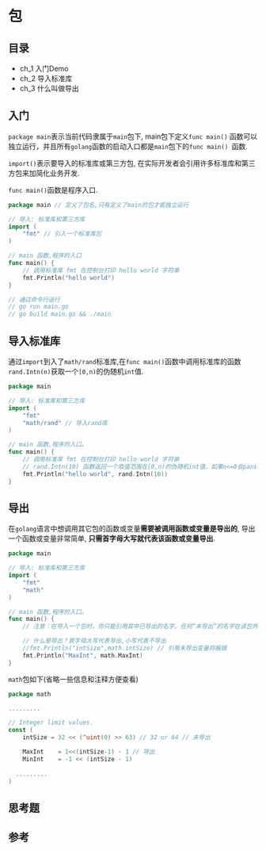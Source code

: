 # 包

## 目录

- ch_1 入门Demo
- ch_2 导入标准库
- ch_3 什么叫做导出


## 入门 
`package main`表示当前代码隶属于`main`包下, main包下定义`func main()` 函数可以独立运行，并且所有`golang`函数的启动入口都是`main`包下的`func main() `函数.

`import()`表示要导入的标准库或第三方包, 在实际开发者会引用许多标准库和第三方包来加简化业务开发.

`func main()`函数是程序入口.

```go
package main // 定义了包名,只有定义了main的包才能独立运行

// 导入: 标准库和第三方库
import (
	"fmt" // 引入一个标准库包
)

// main 函数,程序的入口
func main() {
	// 调用标准库 fmt 在控制台打印 hello world 字符串
	fmt.Println("hello world")
}

// 通过命令行运行
// go run main.go
// go build main.go && ./main
```

## 导入标准库

通过`import`到入了`math/rand`标准库,在`func main()`函数中调用标准库的函数`rand.Intn(n)`获取一个`[0,n)`的伪随机`int`值.

```go
package main

// 导入: 标准库和第三方库
import (
	"fmt"
	"math/rand" // 导入rand库
)

// main 函数,程序的入口。
func main() {
	// 调用标准库 fmt 在控制台打印 hello world 字符串
	// rand.Intn(10) 函数返回一个取值范围在[0,n)的伪随机int值，如果n<=0会panic。
	fmt.Println("hello world", rand.Intn(10))
}
```

## 导出

在`golang`语言中想调用其它包的函数或变量**需要被调用函数或变量是导出的**, 导出一个函数或变量非常简单, **只需首字母大写就代表该函数或变量导出**.

```go
package main

// 导入: 标准库和第三方库
import (
	"fmt"
	"math"
)

// main 函数,程序的入口。
func main() {
	// 注意：在导入一个包时，你只能引用其中已导出的名字。任何“未导出”的名字在该包外均无法访问

	// 什么是导出？首字母大写代表导出,小写代表不导出
	//fmt.Println("intSize",math.intSize) // 引用未导出变量将报错
	fmt.Println("MaxInt", math.MaxInt)
}
```

`math`包如下(省略一些信息和注释方便查看)

```go
package math

.........

// Integer limit values.
const (
	intSize = 32 << (^uint(0) >> 63) // 32 or 64 // 未导出

	MaxInt    = 1<<(intSize-1) - 1 // 导出
	MinInt    = -1 << (intSize - 1)
  
  .........
)
```



## 思考题



## 参考